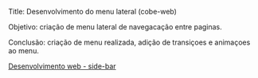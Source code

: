 Title: Desenvolvimento do menu lateral (cobe-web)

Objetivo: criação de menu lateral de navegacação entre paginas.

Conclusão: criação de menu realizada, adição de transiçoes e animaçoes ao menu.

[Desenvolvimento web - side-bar](https://app.asana.com/1/1209615415004880/project/1209615414588365/task/1210209815002790?focus=true)
